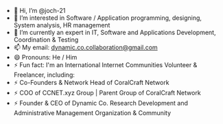 - 👋 Hi, I’m @joch-21
- 👀 I’m interested in Software / Application programming, designing, System analysis, HR management
- 🌱 I’m currently an expert in IT, Software and Applications Development, Coordination & Testing
- 📫 My email: dynamic.co.collaboration@gmail.com
- 😄 Pronouns: He / Him
- ⚡ Fun fact: I'm an International Internet Communities Volunteer & Freelancer, including: 
- ⚡ Co-Founders & Network Head of CoralCraft Network 
- ⚡ COO of CCNET.xyz Group | Parent Group of CoralCraft Network
- ⚡ Founder & CEO of Dynamic Co. Research Development and Administrative Management Organization & Community 

<!---
joch-21/joch-21 is a ✨ special ✨ repository because its `README.md` (this file) appears on your GitHub profile.
You can click the Preview link to take a look at your changes.
--->
